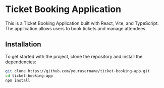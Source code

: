 # Ticket Booking Application

This is a Ticket Booking Application built with React, Vite, and TypeScript. The application allows users to book tickets and manage attendees.

## Installation

To get started with the project, clone the repository and install the dependencies:

```bash
git clone https://github.com/yourusername/ticket-booking-app.git
cd ticket-booking-app
npm install
